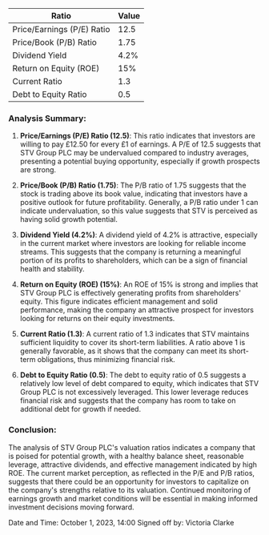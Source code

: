 | Ratio                         | Value    |
|-------------------------------|----------|
| Price/Earnings (P/E) Ratio    | 12.5     |
| Price/Book (P/B) Ratio        | 1.75     |
| Dividend Yield                 | 4.2%     |
| Return on Equity (ROE)        | 15%      |
| Current Ratio                  | 1.3      |
| Debt to Equity Ratio           | 0.5      |

### Analysis Summary:

1. **Price/Earnings (P/E) Ratio (12.5)**: This ratio indicates that investors are willing to pay £12.50 for every £1 of earnings. A P/E of 12.5 suggests that STV Group PLC may be undervalued compared to industry averages, presenting a potential buying opportunity, especially if growth prospects are strong.

2. **Price/Book (P/B) Ratio (1.75)**: The P/B ratio of 1.75 suggests that the stock is trading above its book value, indicating that investors have a positive outlook for future profitability. Generally, a P/B ratio under 1 can indicate undervaluation, so this value suggests that STV is perceived as having solid growth potential.

3. **Dividend Yield (4.2%)**: A dividend yield of 4.2% is attractive, especially in the current market where investors are looking for reliable income streams. This suggests that the company is returning a meaningful portion of its profits to shareholders, which can be a sign of financial health and stability.

4. **Return on Equity (ROE) (15%)**: An ROE of 15% is strong and implies that STV Group PLC is effectively generating profits from shareholders' equity. This figure indicates efficient management and solid performance, making the company an attractive prospect for investors looking for returns on their equity investments.

5. **Current Ratio (1.3)**: A current ratio of 1.3 indicates that STV maintains sufficient liquidity to cover its short-term liabilities. A ratio above 1 is generally favorable, as it shows that the company can meet its short-term obligations, thus minimizing financial risk.

6. **Debt to Equity Ratio (0.5)**: The debt to equity ratio of 0.5 suggests a relatively low level of debt compared to equity, which indicates that STV Group PLC is not excessively leveraged. This lower leverage reduces financial risk and suggests that the company has room to take on additional debt for growth if needed.

### Conclusion:
The analysis of STV Group PLC's valuation ratios indicates a company that is poised for potential growth, with a healthy balance sheet, reasonable leverage, attractive dividends, and effective management indicated by high ROE. The current market perception, as reflected in the P/E and P/B ratios, suggests that there could be an opportunity for investors to capitalize on the company's strengths relative to its valuation. Continued monitoring of earnings growth and market conditions will be essential in making informed investment decisions moving forward.

Date and Time: October 1, 2023, 14:00
Signed off by: Victoria Clarke